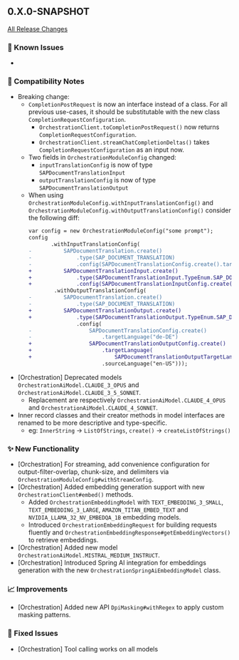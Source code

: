 ## 0.X.0-SNAPSHOT

[All Release Changes](https://github.com/SAP/ai-sdk-java/releases/)

### 🚧 Known Issues

-

### 🔧 Compatibility Notes

- Breaking change:
  - `CompletionPostRequest` is now an interface instead of a class. 
    For all previous use-cases, it should be substitutable with the new class `CompletionRequestConfiguration`.
    - `OrchestrationClient.toCompletionPostRequest()` now returns `CompletionRequestConfiguration`.
    - `OrchestrationClient.streamChatCompletionDeltas()` takes `CompletionRequestConfiguration` as an input now.
  - Two fields in `OrchestrationModuleConfig` changed:
    - `inputTranslationConfig` is now of type `SAPDocumentTranslationInput`
    - `outputTranslationConfig` is now of type `SAPDocumentTranslationOutput`
  - When using `OrchestrationModuleConfig.withInputTranslationConfig()` and `OrchestrationModuleConfig.withOutputTranslationConfig()` consider the following diff:
    ```diff
    var config = new OrchestrationModuleConfig("some prompt");
    config
           .withInputTranslationConfig(
    -          SAPDocumentTranslation.create()
    -              .type(SAP_DOCUMENT_TRANSLATION)
    -              .config(SAPDocumentTranslationConfig.create().targetLanguage("en-US")))
    +          SAPDocumentTranslationInput.create()
    +              .type(SAPDocumentTranslationInput.TypeEnum.SAP_DOCUMENT_TRANSLATION)
    +              .config(SAPDocumentTranslationInputConfig.create().targetLanguage("en-US")))
            .withOutputTranslationConfig(
    -          SAPDocumentTranslation.create()
    -              .type(SAP_DOCUMENT_TRANSLATION)
    +          SAPDocumentTranslationOutput.create()
    +              .type(SAPDocumentTranslationOutput.TypeEnum.SAP_DOCUMENT_TRANSLATION)
                   .config(
    -                  SAPDocumentTranslationConfig.create()
    -                      .targetLanguage("de-DE")
    +                  SAPDocumentTranslationOutputConfig.create()
    +                      .targetLanguage(
    +                          SAPDocumentTranslationOutputTargetLanguage.create("de-DE"))
                           .sourceLanguage("en-US"))); 
    ```
- [Orchestration] Deprecated models `OrchestrationAiModel.CLAUDE_3_OPUS` and `OrchestrationAiModel.CLAUDE_3_5_SONNET`.
  - Replacement are respectively `OrchestrationAiModel.CLAUDE_4_OPUS` and `OrchestrationAiModel.CLAUDE_4_SONNET`.
- Inner record classes and their creator methods in  model interfaces are renamed to be more descriptive and type-specific.
  - eg: `InnerString` -> `ListOfStrings`, `create()` -> `createListOfStrings()`

### ✨ New Functionality

- [Orchestration] For streaming, add convenience configuration for output-filter-overlap, chunk-size, and delimiters via `OrchestrationModuleConfig#withStreamConfig`.
- [Orchestration] Added embedding generation support with new `OrchestrationClient#embed()` methods.
  - Added `OrchestrationEmbeddingModel` with `TEXT_EMBEDDING_3_SMALL`, `TEXT_EMBEDDING_3_LARGE`, `AMAZON_TITAN_EMBED_TEXT` and `NVIDIA_LLAMA_32_NV_EMBEDQA_1B` embedding models.
  - Introduced `OrchestrationEmbeddingRequest` for building requests fluently and `OrchestrationEmbeddingResponse#getEmbeddingVectors()` to retrieve embeddings.
- [Orchestration] Added new model `OrchestrationAiModel.MISTRAL_MEDIUM_INSTRUCT`.
- [Orchestration] Introduced Spring AI integration for embeddings generation with the new `OrchestrationSpringAiEmbeddingModel` class.

  
### 📈 Improvements

- [Orchestration] Added new API `DpiMasking#withRegex` to apply custom masking patterns.

### 🐛 Fixed Issues

- [Orchestration] Tool calling works on all models
